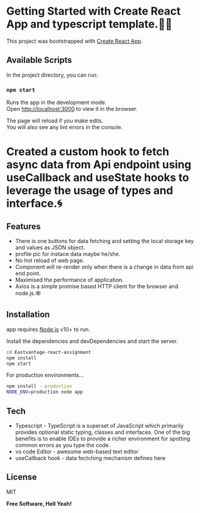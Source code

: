 # Getting Started with Create React App and typescript template.🐱‍💻

This project was bootstrapped with [Create React App](https://github.com/facebook/create-react-app).

## Available Scripts

In the project directory, you can run:

### `npm start`

Runs the app in the development mode.\
Open [http://localhost:3000](http://localhost:3000) to view it in the browser.

The page will reload if you make edits.\
You will also see any lint errors in the console.

# Created a custom hook to fetch async data from Api endpoint using useCallback and useState hooks to leverage the usage of types and interface.🌀

## Features

- There is one buttons for data fetching and setting the local storage key and values as JSON object.
- profile pic for instace data maybe he/she.
- No hot reload of web page.
- Component will re-render only when there is a change in data from api end point.
- Maximised the performance of application.
- Axios is a simple promise based HTTP client for the browser and node.js.🕸

## Installation

app requires [Node.js](https://nodejs.org/) v10+ to run.

Install the dependencies and devDependencies and start the server.

```sh
cd Eastvantage-react-assignment
npm install
npm start
```

For production environments...

```sh
npm install --production
NODE_ENV=production node app
```
  
## Tech


- Typescript - TypeScript is a superset of JavaScript which primarily provides optional static typing, classes and interfaces. One of the big benefits is to enable IDEs to provide a richer environment for spotting common errors as you type the code.
- vs code Editor - awesome web-based text editor
- useCallback hook - data fectching mechanism defines here

  
  
## License

MIT

**Free Software, Hell Yeah!**
